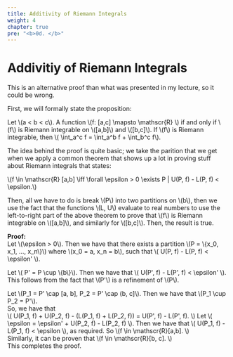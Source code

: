 ```yaml
---
title: Additivity of Riemann Integrals
weight: 4
chapter: true
pre: "<b>0d. </b>"
---
```

# Addivitiy of Riemann Integrals

This is an alternative proof than what was presented in my lecture, so it could be wrong.

First, we will formally state the proposition:  

Let \\(a < b < c\\). A function \\(f: [a,c] \mapsto \mathscr{R} \\) if and only if
\\(f\\) is Riemann integrable on \\([a,b]\\) and \\([b,c]\\). If \\(f\\) is Riemann integrable,
then \\( \int\_a^c f = \int\_a^b f + \int\_b^c f\\).

The idea behind the proof is quite basic; we take the parition that we get when we apply a common theorem that shows up a lot in proving stuff about Riemann integrals that states:

\\(f \in \mathscr{R} [a,b] \iff \forall \epsilon > 0 \exists P | U(P, f) - L(P, f) < \epsilon.\\)

Then, all we have to do is break \\(P\\) into two partitions on \\(b\\), then we use the fact that the functions \\(L, U\\) evaluate to real numbers to use the left-to-right part of the above theorem to prove that \\(f\\) is Riemann integrable on \\([a,b]\\), and similarly for \\([b,c]\\). Then, the result is true.

**Proof:**  
Let \\(\epsilon > 0\\). Then we have that there exists a partition \\(P = \\{x_0, x_1, ..., x_n\\}\\) where \\(x_0 = a, x_n = b\\), such that \\( U(P, f) - L(P, f) < \epsilon' \\). 

Let \\( P' = P \cup \\{b\\}\\). Then we have that \\( U(P', f) - L(P', f) < \epsilon' \\).  
This follows from the fact that \\(P'\\) is a refinement of \\(P\\).

Let \\(P_1 = P' \cap [a, b], P_2 = P' \cap (b, c]\\). Then we have that \\(P_1 \cup P_2 = P'\\).   
So, we have that  
\\( U(P_1, f) + U(P_2, f) - (L(P_1, f) + L(P_2, f)) = U(P', f) - L(P', f). \\)
Let \\( \epsilon = \epsilon' + U(P_2, f) - L(P_2, f) \\). Then we have that 
\\( U(P_1, f) - L(P_1, f) < \epsilon \\), as required. So \\(f \in \mathscr{R}[a,b]. \\)  
Similarly, it can be proven that \\(f \in \mathscr{R}[b, c]. \\)  
This completes the proof.

